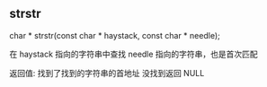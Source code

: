 ## strstr
char * strstr(const char * haystack, const char * needle);

在 haystack 指向的字符串中查找 needle 指向的字符串，也是首次匹配

返回值:
找到了找到的字符串的首地址
没找到返回 NULL